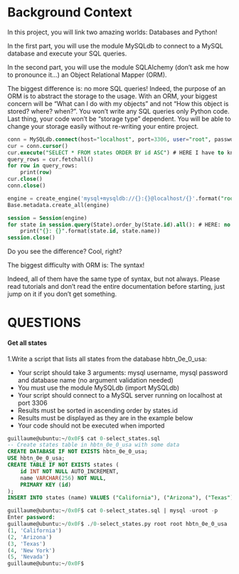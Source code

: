 # Background Context
<p>
In this project, you will link two amazing worlds: Databases and Python!
</p>
<p>In the first part, you will use the module MySQLdb to connect to a MySQL database and execute your SQL queries.
</p>
<p>
In the second part, you will use the module SQLAlchemy (don’t ask me how to pronounce it…) an Object Relational Mapper (ORM).
</p>
<p>
The biggest difference is: no more SQL queries! Indeed, the purpose of an ORM is to abstract the storage to the usage. With an ORM, your biggest concern will be “What can I do with my objects” and not “How this object is stored? where? when?”. You won’t write any SQL queries only Python code. Last thing, your code won’t be “storage type” dependent. You will be able to change your storage easily without re-writing your entire project.
</p>

``` sql
conn = MySQLdb.connect(host="localhost", port=3306, user="root", passwd="root", db="my_db", charset="utf8")
cur = conn.cursor()
cur.execute("SELECT * FROM states ORDER BY id ASC") # HERE I have to know SQL to grab all states in my database
query_rows = cur.fetchall()
for row in query_rows:
    print(row)
cur.close()
conn.close()
```
```sql
engine = create_engine('mysql+mysqldb://{}:{}@localhost/{}'.format("root", "root", "my_db"), pool_pre_ping=True)
Base.metadata.create_all(engine)

session = Session(engine)
for state in session.query(State).order_by(State.id).all(): # HERE: no SQL query, only objects!
    print("{}: {}".format(state.id, state.name))
session.close()
```
Do you see the difference? Cool, right?

The biggest difficulty with ORM is: The syntax!

<p> Indeed, all of them have the same type of syntax, but not always. Please read tutorials and don’t read the entire documentation before starting, just jump on it if you don’t get something.
</p>

# QUESTIONS
#### Get all states
<P> 1.Write a script that lists all states from the database hbtn_0e_0_usa:</P>

<ul>
<li>Your script should take 3 arguments: mysql username, mysql password and database name (no argument validation needed)</li>
<li>You must use the module MySQLdb (import MySQLdb)</li>
<li>Your script should connect to a MySQL server running on localhost at port 3306</li>
<li>Results must be sorted in ascending order by states.id</li>
<li>Results must be displayed as they are in the example below</li>
<li>Your code should not be executed when imported</li>
</ul>

```sql
guillaume@ubuntu:~/0x0F$ cat 0-select_states.sql
-- Create states table in hbtn_0e_0_usa with some data
CREATE DATABASE IF NOT EXISTS hbtn_0e_0_usa;
USE hbtn_0e_0_usa;
CREATE TABLE IF NOT EXISTS states ( 
    id INT NOT NULL AUTO_INCREMENT, 
    name VARCHAR(256) NOT NULL,
    PRIMARY KEY (id)
);
INSERT INTO states (name) VALUES ("California"), ("Arizona"), ("Texas"), ("New York"), ("Nevada");

guillaume@ubuntu:~/0x0F$ cat 0-select_states.sql | mysql -uroot -p
Enter password: 
guillaume@ubuntu:~/0x0F$ ./0-select_states.py root root hbtn_0e_0_usa
(1, 'California')
(2, 'Arizona')
(3, 'Texas')
(4, 'New York')
(5, 'Nevada')
guillaume@ubuntu:~/0x0F$ 
```